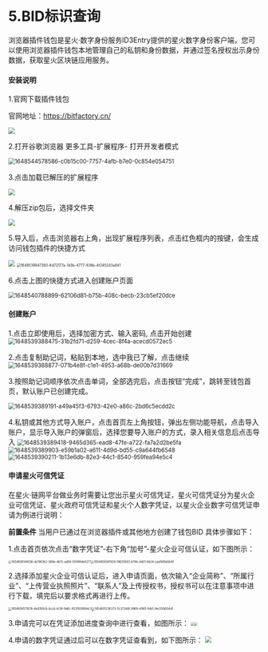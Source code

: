 # 5.BID标识查询

浏览器插件钱包是星火·数字身份服务ID3Entry提供的星火数字身份客户端，您可以使用浏览器插件钱包本地管理自己的私钥和身份数据，并通过签名授权出示身份数据，获取星火区块链应用服务。

#### 安装说明

1.官网下载插件钱包

官网地址：https://bitfactory.cn/

<img src="../_static/images/image-20220815173911105.png"  style="zoom:80%;" />

2.打开谷歌浏览器 更多工具-扩展程序- 打开开发者模式

<img src="../_static/images/1648544578586-c0b15c00-7757-4afb-b7e0-0c854e054751.png" alt="1648544578586-c0b15c00-7757-4afb-b7e0-0c854e054751" style="zoom:80%;" />

3.点击加载已解压的扩展程序

<img src="../_static/images/1648539386742-29180da4-522b-4372-b090-5bd02e7eca03.png"  style="zoom:80%;" />

4.解压zip包后，选择文件夹

<img src="../_static/images/image-20220815174251420.png"  style="zoom:80%;" />

5.导入后，点击浏览器右上角，出现扩展程序列表，点击红色框内的按键，会生成访问钱包插件的快捷方式

<img src="../_static/images/image-20220815174511203.png"  style="zoom: 80%;" />



<img src="D:/gitHup/bif-doc/docs/source/_static/images/1648539947380-6d72177a-1d3b-4777-836b-4f245243a841.png" alt="1648539947380-6d72177a-1d3b-4777-836b-4f245243a841" style="zoom: 50%;" />

6.点击上图的快捷方式进入创建账户页面

<img src="../_static/images/1648540788899-62106d81-b75b-408c-becb-23cb5ef20dce.png" alt="1648540788899-62106d81-b75b-408c-becb-23cb5ef20dce" style="zoom:80%;" />

#### 创建账户

1.点击立即使用后，选择加密方式、输入密码, 点击开始创建
<img src="../_static/images/1648539388475-31b2fd71-d259-4cec-8f4a-acecd0572ec5.png" alt="1648539388475-31b2fd71-d259-4cec-8f4a-acecd0572ec5" style="zoom:80%;" />

2.点击复制助记词，粘贴到本地，选中我已了解，点击继续
<img src="../_static/images/1648539388877-071b4e8f-c1e1-4953-a68b-de00b7d31669.png" alt="1648539388877-071b4e8f-c1e1-4953-a68b-de00b7d31669" style="zoom:80%;" />

3.按照助记词顺序依次点击单词，全部选完后，点击按钮“完成”，跳转至钱包首页，默认账户已创建完成。

<img src="../_static/images/1648539389191-a49a45f3-6793-42e0-a86c-2bd6c5ecdd2c.png" alt="1648539389191-a49a45f3-6793-42e0-a86c-2bd6c5ecdd2c" style="zoom:80%;" />

4.私钥或其他方式导入账户，点击首页左上角按钮，弹出左侧功能导航，点击导入账户，显示导入账户的弹窗后，选择您要导入账户的方式，录入相关信息后点击导入
<img src="../_static/images/1648539389418-9465d365-ead8-47fe-a722-fa7a2d2be5fa.png" alt="1648539389418-9465d365-ead8-47fe-a722-fa7a2d2be5fa" style="zoom:80%;" />
<img src="../_static/images/1648539389903-e59b1a02-a611-4d9d-bd55-c9a644fb6548.png" alt="1648539389903-e59b1a02-a611-4d9d-bd55-c9a644fb6548" style="zoom:80%;" /><img src="../_static/images/1648539390211-1b13e6db-82e3-44c1-8540-959fea94e5c4.png" alt="1648539390211-1b13e6db-82e3-44c1-8540-959fea94e5c4" style="zoom:80%;" />

#### 申请星火可信凭证

在星火·链网平台做业务时需要让您出示星火可信凭证，星火可信凭证分为星火企业可信凭证、星火政府可信凭证和星火个人数字凭证，以星火企业数字可信凭证申请为例进行说明：

**前置条件**
当用户已通过在浏览器插件或其他地方创建了钱包BID
具体步骤如下：

1.点击首页依次点击“数字凭证”-右下角“加号”-星火企业可信认证，如下图所示：

<img src="../_static/images/1654609148036-dcf983b2-066e-4b7c-ad58-55f46feb4277.png" alt="1654609148036-dcf983b2-066e-4b7c-ad58-55f46feb4277" style="zoom:40%;" /><img src="../_static/images/1654609381939-f9625683-b78b-4d01-9d34-caa189fa0849.png" alt="1654609381939-f9625683-b78b-4d01-9d34-caa189fa0849" style="zoom:40%;" />

2.选择添加星火企业可信认证后，进入申请页面，依次输入“企业简称”、“所属行业”、“上传营业执照照片”、“联系人”及上传授权书，授权书可以在注意事项中进行下载，填完后以要求格式再进行上传。

<img src="../_static/images/1654609571678-4a4760cb-bccd-4c18-9a6c-952f839694c3.png" alt="1654609571678-4a4760cb-bccd-4c18-9a6c-952f839694c3" style="zoom:40%;" /><img src="../_static/images/1654691236373-5c37248f-9968-4985-9dcf-9ec10fa50441.png" alt="1654691236373-5c37248f-9968-4985-9dcf-9ec10fa50441" style="zoom:40%;" />

3.申请完可以在凭证添加进度查询中进行查看，如图所示：
<img src="../_static/images/1654735412523-c154ae1e-5b30-4c7c-b7aa-89ce82dd6de4.png" style="zoom:40%;" /><img src="../_static/images/1654735555858-85b12522-590c-402a-8566-a0a9a78a20f2.png" style="zoom:40%;" />

4.申请的数字凭证通过后可以在数字凭证查看到，如下图所示：
<img src="../_static/images/1654737555994-f3dec4e3-f7e3-4acb-984c-ee70f84a1558.png" style="zoom:80%;" />
